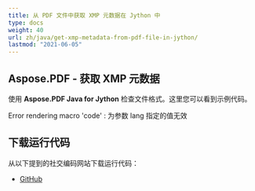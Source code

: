 ```yaml
---
title: 从 PDF 文件中获取 XMP 元数据在 Jython 中
type: docs
weight: 40
url: zh/java/get-xmp-metadata-from-pdf-file-in-jython/
lastmod: "2021-06-05"
---
```


## Aspose.PDF - 获取 XMP 元数据

使用 **Aspose.PDF Java for Jython** 检查文件格式。这里您可以看到示例代码。

Error rendering macro 'code' : 为参数 lang 指定的值无效

## 下载运行代码

从以下提到的社交编码网站下载运行代码：

- [GitHub](https://github.com/aspose-pdf/Aspose.PDF-for-Java/releases)